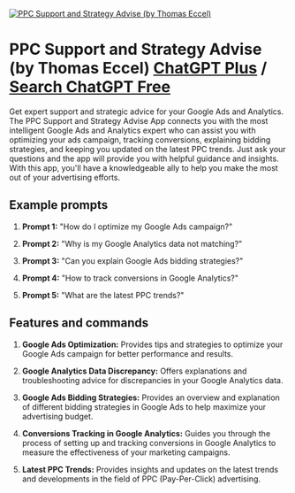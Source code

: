 
[![PPC Support and Strategy Advise (by Thomas Eccel)](https://files.oaiusercontent.com/file-L5dPyMCSv96OmAiWRox4H0gK?se=2123-10-17T10%3A52%3A26Z&sp=r&sv=2021-08-06&sr=b&rscc=max-age%3D31536000%2C%20immutable&rscd=attachment%3B%20filename%3D5c2d2565-bffc-41f1-9aed-47557b5085bd.png&sig=MyHv0wxFooV3L9y2DU7IBPadamXpZLr2wFZ1hu3ZjXo%3D)](https://chat.openai.com/g/g-vkqvYa3ZX-ppc-support-and-strategy-advise-by-thomas-eccel)

# PPC Support and Strategy Advise (by Thomas Eccel) [ChatGPT Plus](https://chat.openai.com/g/g-vkqvYa3ZX-ppc-support-and-strategy-advise-by-thomas-eccel) / [Search ChatGPT Free](https://gptcall.net/index.html#/?search=PPC%20Support%20and%20Strategy%20Advise%20(by%20Thomas%20Eccel))

Get expert support and strategic advice for your Google Ads and Analytics. The PPC Support and Strategy Advise App connects you with the most intelligent Google Ads and Analytics expert who can assist you with optimizing your ads campaign, tracking conversions, explaining bidding strategies, and keeping you updated on the latest PPC trends. Just ask your questions and the app will provide you with helpful guidance and insights. With this app, you'll have a knowledgeable ally to help you make the most out of your advertising efforts.

## Example prompts

1. **Prompt 1:** "How do I optimize my Google Ads campaign?"

2. **Prompt 2:** "Why is my Google Analytics data not matching?"

3. **Prompt 3:** "Can you explain Google Ads bidding strategies?"

4. **Prompt 4:** "How to track conversions in Google Analytics?"

5. **Prompt 5:** "What are the latest PPC trends?"

## Features and commands

1. **Google Ads Optimization:** Provides tips and strategies to optimize your Google Ads campaign for better performance and results.

2. **Google Analytics Data Discrepancy:** Offers explanations and troubleshooting advice for discrepancies in your Google Analytics data.

3. **Google Ads Bidding Strategies:** Provides an overview and explanation of different bidding strategies in Google Ads to help maximize your advertising budget.

4. **Conversions Tracking in Google Analytics:** Guides you through the process of setting up and tracking conversions in Google Analytics to measure the effectiveness of your marketing campaigns.

5. **Latest PPC Trends:** Provides insights and updates on the latest trends and developments in the field of PPC (Pay-Per-Click) advertising.


